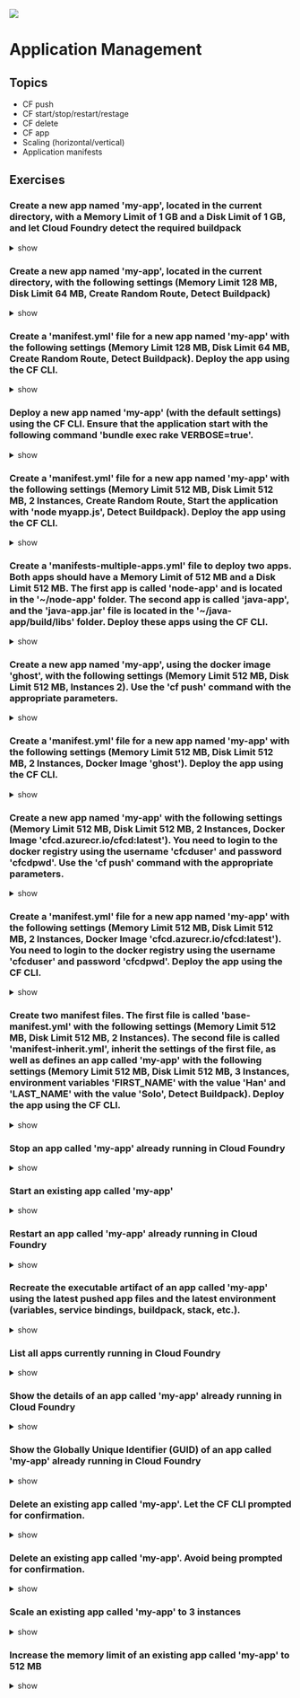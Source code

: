 ![](https://ga4gh.datainsights.cloud/api?repo=CFCD-exercises/application_management&empty)
# Application Management

## Topics

- CF push
- CF start/stop/restart/restage
- CF delete
- CF app
- Scaling (horizontal/vertical)
- Application manifests

## Exercises

### Create a new app named 'my-app', located in the current directory, with a Memory Limit of 1 GB and a Disk Limit of 1 GB, and let Cloud Foundry detect the required buildpack

<details><summary>show</summary>
<p>

```bash
cf push my-app
```
<blockquote>
The arguments for a memory limit and a disk limit can be avoided, because 1 GB is the default value
</blockquote>

</p>
</details>

### Create a new app named 'my-app', located in the current directory, with the following settings (Memory Limit 128 MB, Disk Limit 64 MB, Create Random Route, Detect Buildpack)

<details><summary>show</summary>
<p>

```bash
cf push my-app -m 128M -k 64M --random-route
```

</p>
</details>

### Create a 'manifest.yml' file for a new app named 'my-app' with the following settings (Memory Limit 128 MB, Disk Limit 64 MB, Create Random Route, Detect Buildpack). Deploy the app using the CF CLI.

<details><summary>show</summary>
<p>

<b>manifest.yml</b>
```yaml
applications:
- name: my-app
  memory: 128M
  disk_quota: 64M
  random-route: true
```

```bash
cf push
```

</p>
</details>

### Deploy a new app named 'my-app' (with the default settings) using the CF CLI. Ensure that the application start with the following command 'bundle exec rake VERBOSE=true'.

<details><summary>show</summary>
<p>

```bash
cf push my-app -c "bundle exec rake VERBOSE=true"
```

</p>
</details>

### Create a 'manifest.yml' file for a new app named 'my-app' with the following settings (Memory Limit 512 MB, Disk Limit 512 MB, 2 Instances, Create Random Route, Start the application with 'node myapp.js', Detect Buildpack). Deploy the app using the CF CLI.

<details><summary>show</summary>
<p>

<b>manifest.yml</b>
```yaml
applications:
- name: my-app
  memory: 512M
  disk_quota: 512M
  instances: 2
  random-route: true
  command: node myapp.js
```

```bash
cf push
```

</p>
</details>

### Create a 'manifests-multiple-apps.yml' file to deploy two apps. Both apps should have a Memory Limit of 512 MB and a Disk Limit 512 MB. The first app is called 'node-app' and is located in the '~/node-app' folder. The second app is called 'java-app', and the 'java-app.jar' file is located in the '~/java-app/build/libs' folder. Deploy these apps using the CF CLI.

<details><summary>show</summary>
<p>

<b>manifests-multiple-apps.yml</b>
```yaml
memory: 512M
disk_quota: 512M

applications:
- name: node-app
  path: ~/node-app/
- name: java-app
  path: ~/java-app/build/libs/java-app.jar
```

```bash
cf push -f manifests-multiple-apps.yml
```

</p>
</details>

### Create a new app named 'my-app', using the docker image 'ghost', with the following settings (Memory Limit 512 MB, Disk Limit 512 MB, Instances 2). Use the 'cf push' command with the appropriate parameters.

<details><summary>show</summary>
<p>

```bash
cf push my-app -k 512M -m 512M -i 2 -o ghost
```

</p>
</details>

### Create a 'manifest.yml' file for a new app named 'my-app' with the following settings (Memory Limit 512 MB, Disk Limit 512 MB, 2 Instances, Docker Image 'ghost'). Deploy the app using the CF CLI.

<details><summary>show</summary>
<p>

<b>manifest.yml</b>
```yaml
applications:
- name: my-app
  memory: 512M
  disk_quota: 512M
  instances: 2
  docker:
    image: ghost
```

```bash
cf push
```

</p>
</details>

### Create a new app named 'my-app' with the following settings (Memory Limit 512 MB, Disk Limit 512 MB, 2 Instances, Docker Image 'cfcd.azurecr.io/cfcd:latest'). You need to login to the docker registry using the username 'cfcduser' and password 'cfcdpwd'. Use the 'cf push' command with the appropriate parameters.

<details><summary>show</summary>
<p>

```bash
CF_DOCKER_PASSWORD=cfcdpwd cf push my-app -m 512M -k 512M -i 2 -o cfcd.azurecr.io/cfcd:latest --docker-username cfcduser
```

</p>
</details>

### Create a 'manifest.yml' file for a new app named 'my-app' with the following settings (Memory Limit 512 MB, Disk Limit 512 MB, 2 Instances, Docker Image 'cfcd.azurecr.io/cfcd:latest'). You need to login to the docker registry using the username 'cfcduser' and password 'cfcdpwd'. Deploy the app using the CF CLI.

<details><summary>show</summary>
<p>

<b>manifest.yml</b>
```yaml
applications:
- name: my-app
  memory: 512M
  disk_quota: 512M
  instances: 2
  docker:
    image: cfcd.azurecr.io/cfcd:latest
    username: cfcduser
```

```bash
CF_DOCKER_PASSWORD=cfcdpwd cf push
```

</p>
</details>

### Create two manifest files. The first file is called 'base-manifest.yml' with the following settings (Memory Limit 512 MB, Disk Limit 512 MB, 2 Instances). The second file is called 'manifest-inherit.yml', inherit the settings of the first file, as well as defines an app called 'my-app' with the following settings (Memory Limit 512 MB, Disk Limit 512 MB, 3 Instances, environment variables 'FIRST_NAME' with the value 'Han' and 'LAST_NAME' with the value 'Solo', Detect Buildpack). Deploy the app using the CF CLI.

<details><summary>show</summary>
<p>

<b>base-manifest.yml</b>
```yaml
disk_quota: 512M
memory: 512M
instances: 2
```

<b>manifest-inherit.yml</b>
```yaml
inherit: base-manifest.yml
applications:
- name: my-app
  instances: 3
  env:
    FIRST_NAME: Han
    LAST_NAME: Solo
```

```bash
cf push -f manifest-inherit.yml
```

</p>
</details>

### Stop an app called 'my-app' already running in Cloud Foundry

<details><summary>show</summary>
<p>

```bash
cf stop my-app
```

Alternatively, you can use the alias

```bash
cf sp my-app
```

</p>
</details>

### Start an existing app called 'my-app'

<details><summary>show</summary>
<p>

```bash
cf start my-app
```

Alternatively, you can use the alias

```bash
cf st my-app
```

</p>
</details>

### Restart an app called 'my-app' already running in Cloud Foundry

<details><summary>show</summary>
<p>

```bash
cf restart my-app
```

Alternatively, you can use the alias

```bash
cf rs my-app
```

</p>
</details>

### Recreate the executable artifact of an app called 'my-app' using the latest pushed app files and the latest environment (variables, service bindings, buildpack, stack, etc.).

<details><summary>show</summary>
<p>

```bash
cf restage my-app
```

Alternatively, you can use the alias

```bash
cf rg my-app
```

</p>
</details>

### List all apps currently running in Cloud Foundry

<details><summary>show</summary>
<p>

```bash
cf apps
```

Alternatively, you can use the alias 'a'

```bash
cf a
```

</p>
</details>

### Show the details of an app called 'my-app' already running in Cloud Foundry

<details><summary>show</summary>
<p>

```bash
cf app my-app
```

</p>
</details>

### Show the Globally Unique Identifier (GUID) of an app called 'my-app' already running in Cloud Foundry

<details><summary>show</summary>
<p>

```bash
cf app my-app --guid
```

</p>
</details>

### Delete an existing app called 'my-app'. Let the CF CLI prompted for confirmation.

<details><summary>show</summary>
<p>

```bash
cf delete my-app
```

</p>
</details>

### Delete an existing app called 'my-app'. Avoid being prompted for confirmation.

<details><summary>show</summary>
<p>

```bash
cf delete my-app -f
```

</p>
</details>

### Scale an existing app called 'my-app' to 3 instances

<details><summary>show</summary>
<p>

```bash
cf scale my-app -i 3
```

</p>
</details>

### Increase the memory limit of an existing app called 'my-app' to 512 MB

<details><summary>show</summary>
<p>

```bash
cf scale my-app -m 512M
```

### Increase the disk limit of an existing app called 'my-app' to 1 GB

<details><summary>show</summary>
<p>

```bash
cf scale my-app -k 1G
```

</p>
</details>

### Create an app manifest file 'manifest.yml' from an existing app called 'my-app'

<details><summary>show</summary>
<p>

```bash
cf create-app-manifest my-app -p manifest.yml
```

</p>
</details>
